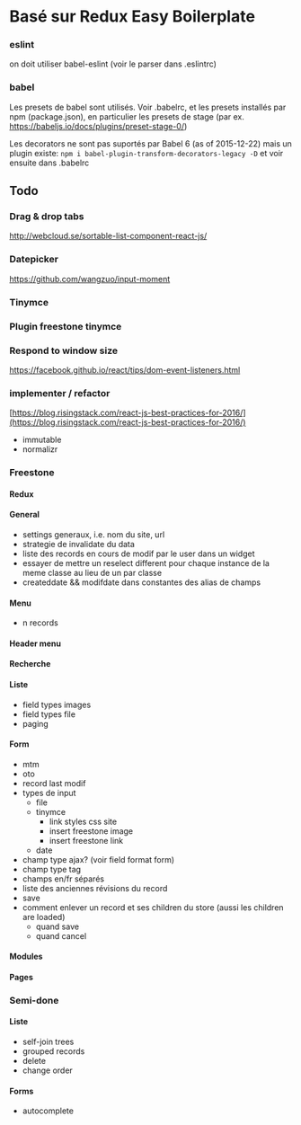 Basé sur Redux Easy Boilerplate
=========================


### eslint

on doit utiliser babel-eslint (voir le parser dans .eslintrc)

### babel

Les presets de babel sont utilisés. Voir .babelrc, et les presets installés par npm (package.json), en particulier les presets de stage (par ex. https://babeljs.io/docs/plugins/preset-stage-0/)

Les decorators ne sont pas suportés par Babel 6 (as of 2015-12-22) mais un plugin existe: 
```npm i babel-plugin-transform-decorators-legacy -D```
et voir ensuite dans .babelrc


## Todo

### Drag & drop tabs

http://webcloud.se/sortable-list-component-react-js/

### Datepicker

https://github.com/wangzuo/input-moment

### Tinymce

### Plugin freestone tinymce

### Respond to window size
https://facebook.github.io/react/tips/dom-event-listeners.html

### implementer / refactor
[https://blog.risingstack.com/react-js-best-practices-for-2016/](https://blog.risingstack.com/react-js-best-practices-for-2016/)

- immutable
- normalizr

### Freestone
#### Redux

#### General
- settings generaux, i.e. nom du site, url
- strategie de invalidate du data
- liste des records en cours de modif par le user dans un widget
- essayer de mettre un reselect different pour chaque instance de la meme classe au lieu de un par classe
- createddate && modifdate dans constantes des alias de champs

#### Menu
- n records

#### Header menu
#### Recherche
#### Liste
- field types images
- field types file
- paging

#### Form
- mtm
- oto
- record last modif
- types de input
	- file
	- tinymce
		- link styles css site
		- insert freestone image
		- insert freestone link
	- date
- champ type ajax? (voir field format form)
- champ type tag
- champs en/fr séparés
- liste des anciennes révisions du record
- save
- comment enlever un record et ses children du store (aussi les children are loaded)
	- quand save
	- quand cancel


#### Modules
#### Pages


### Semi-done

#### Liste
- self-join trees
- grouped records
- delete
- change order

#### Forms
- autocomplete

